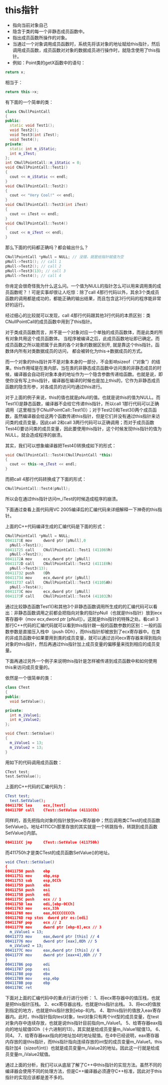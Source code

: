 # this指针

- 指向当前对象自己
- 隐含于类的每一个非静态成员函数中。
- 指出成员函数所操作的对象。
- 当通过一个对象调用成员函数时，系统先将该对象的地址赋给this指针，然后调用成员函数，成员函数对对象的数据成员进行操作时，就隐含使用了this指针。
- 例如：Point类的getX函数中的语句：

```c++
return x;
```

相当于：

```c++
return this->x;
```

 有下面的一个简单的类：

```c++
class CNullPointCall
{
public:
  static void Test1();
  void Test2();
  void Test3(int iTest);
  void Test4();
private:
  static int m_iStatic;
  int m_iTest;
};
int CNullPointCall::m_iStatic = 0;
void CNullPointCall::Test1()
{
  cout << m_iStatic << endl;
}
void CNullPointCall::Test2()
{
  cout << "Very Cool!" << endl; 
}
void CNullPointCall::Test3(int iTest)
{
  cout << iTest << endl; 
}
void CNullPointCall::Test4()
{
  cout << m_iTest << endl; 
}
```

  那么下面的代码都正确吗？都会输出什么？

```c++
CNullPointCall *pNull = NULL; // 没错，就是给指针赋值为空
pNull->Test1(); // call 1
pNull->Test2(); // call 2
pNull->Test3(13); // call 3
pNull->Test4(); // call 4
```

你肯定会很奇怪我为什么这么问。一个值为NULL的指针怎么可以用来调用类的成员函数呢？！可是实事却很让人吃惊：除了call 4那行代码以外，其余3个类成员函数的调用都是成功的，都能正确的输出结果，而且包含这3行代码的程序能非常好的运行。

经过细心的比较就可以发现，call 4那行代码跟其他3行代码的本质区别：类CNullPointCall的成员函数中用到了this指针。

对于类成员函数而言，并不是一个对象对应一个单独的成员函数体，而是此类的所有对象共用这个成员函数体。 当程序被编译之后，此成员函数地址即已确定。而成员函数之所以能把属于此类的各个对象的数据区别开, 就是靠这个this指针。函数体内所有对类数据成员的访问， 都会被转化为this->数据成员的方式。

而一个对象的this指针并不是对象本身的一部分，不会影响sizeof（“对象”）的结果。this作用域是在类内部，当在类的非静态成员函数中访问类的非静态成员的时候，编译器会自动将对象本身的地址作为一个隐含参数传递给函数。也就是说，即使你没有写上this指针，编译器在编译的时候也是加上this的，它作为非静态成员函数的隐含形参，对各成员的访问均通过this进行。

对于上面的例子来说，this的值也就是pNull的值。也就是说this的值为NULL。而Test1()是静态函数，编译器不会给它传递this指针，所以call 1那行代码可以正确调用（这里相当于CNullPointCall::Test1()）；对于Test2()和Test3()两个成员函数，虽然编译器会给这两个函数传递this指针，但是它们并没有通过this指针来访问类的成员变量，因此call 2和call 3两行代码可以正确调用；而对于成员函数Test4()要访问类的成员变量，因此要使用this指针，这个时候发现this指针的值为NULL，就会造成程序的崩溃。

其实，我们可以想象编译器把Test4()转换成如下的形式：

```c++
void CNullPointCall::Test4(CNullPointCall *this)
{
  cout << this->m_iTest << endl; 
}
```

  而把call 4那行代码转换成了下面的形式：

```c++
CNullPointCall::Test4(pNull);
```

所以会在通过this指针访问m_iTest的时候造成程序的崩溃。

下面通过查看上面代码用VC 2005编译后的汇编代码来详细解释一下神奇的this指针。

上面的C++代码编译生成的汇编代码是下面的形式：

```objective-c
CNullPointCall *pNull = NULL;
0041171E mov     dword ptr [pNull],0 
  pNull->Test1();
00411725 call    CNullPointCall::Test1 (411069h) 
  pNull->Test2();
0041172A mov     ecx,dword ptr [pNull] 
0041172D call    CNullPointCall::Test2 (4111E0h) 
  pNull->Test3(13);
00411732 push    0Dh 
00411734 mov     ecx,dword ptr [pNull] 
00411737 call    CNullPointCall::Test3 (41105Ah) 
  pNull->Test4();
0041173C mov     ecx,dword ptr [pNull] 
0041173F call    CNullPointCall::Test4 (411032h) 
```

 

通过比较静态函数Test1()和其他3个非静态函数调用所生成的的汇编代码可以看出：非静态函数调用之前都会把指向对象的指针pNull（也就是this指针）放到ecx寄存器中（mov ecx,dword ptr [pNull]）。这就是this指针的特殊之处。看call 3那行C++代码的汇编代码就可以看到this指针跟一般的函数参数的区别：一般的函数参数是直接压入栈中（push 0Dh），而this指针却被放到了ecx寄存器中。在类的非成员函数中如果要用到类的成员变量，就可以通过访问ecx寄存器来得到指向对象的this指针，然后再通过this指针加上成员变量的偏移量来找到相应的成员变量。

下面再通过另外一个例子来说明this指针是怎样被传递到成员函数中和如何使用this来访问成员变量的。

依然是一个很简单的类：

```c++
class CTest
{
public:
  void SetValue();

private:
  int m_iValue1;
  int m_iValue2;
};

void CTest::SetValue()
{
  m_iValue1 = 13;
  m_iValue2 = 13;
}
```

  用如下的代码调用成员函数：

```c++
CTest test;
test.SetValue();
```

  上面的C++代码的汇编代码为：

```cmake
CTest test;
  test.SetValue();
004117DC lea     ecx,[test] 
004117DF call    CTest::SetValue (4111CCh) 
```

  同样的，首先把指向对象的指针放到ecx寄存器中；然后调用类CTest的成员函数SetValue()。地址4111CCh那里存放的其实就是一个转跳指令，转跳到成员函数SetValue()内部。

```cmake
004111CC jmp     CTest::SetValue (411750h)
```

  而411750h才是类CTest的成员函数SetValue()的地址。

```cmake
void CTest::SetValue()
{
00411750 push    ebp 
00411751 mov     ebp,esp 
00411753 sub     esp,0CCh 
00411759 push    ebx 
0041175A push    esi 
0041175B push    edi 
0041175C push    ecx // 1  
0041175D lea     edi,[ebp-0CCh] 
00411763 mov     ecx,33h 
00411768 mov     eax,0CCCCCCCCh 
0041176D rep stos  dword ptr es:[edi] 
0041176F pop     ecx // 2 
00411770 mov     dword ptr [ebp-8],ecx // 3
  m_iValue1 = 13;
00411773 mov     eax,dword ptr [this] // 4
00411776 mov     dword ptr [eax],0Dh // 5
  m_iValue2 = 13;
0041177C mov     eax,dword ptr [this] // 6
0041177F mov     dword ptr [eax+4],0Dh // 7
}
00411786 pop     edi 
00411787 pop     esi 
00411788 pop     ebx 
00411789 mov     esp,ebp 
0041178B pop     ebp 
0041178C ret 
```

  

下面对上面的汇编代码中的重点行进行分析：
  	1、将ecx寄存器中的值压栈，也就是把this指针压栈。
 	 2、ecx寄存器出栈，也就是this指针出栈。
  	3、将ecx的值放到指定的地方，也就是this指针放到[ebp-8]内。
  	4、取this指针的值放入eax寄存器内。此时，this指针指向test对象，test对象只有两个int型的成员变量，在test对象内存中连续存放，也就是说this指针目前指向m_iValue1。
 	5、给寄存器eax指向的地址赋值0Dh（十六进制的13）。其实就是给成员变量m_iValue1赋值13。
  	6、同4。
  	7、给寄存器eax指向的地址加4的地址赋值。在4中已经说明，eax寄存器内存放的是this指针，而this指针指向连续存放的int型的成员变量m_iValue1。this指针加4（sizeof(int)）也就是成员变量m_iValue2的地址。因此这一行就是给成员变量m_iValue2赋值。

通过上面的分析，我们可以从底层了解了C++中this指针的实现方法。虽然不同的编译器会使用不同的处理方法，但是C++编译器必须遵守C++标准，因此对于this指针的实现应该都是差不多的。

